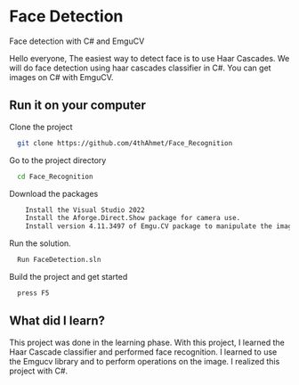 
# Face Detection

Face detection with C# and EmguCV

Hello everyone, The easiest way to detect face is to use Haar Cascades. We will do face detection using haar cascades classifier in C#. You can get images on C# with EmguCV.



## Run it on your computer

Clone the project

```bash
  git clone https://github.com/4thAhmet/Face_Recognition
```

Go to the project directory

```bash
  cd Face_Recognition
```

Download the packages

```bash
    Install the Visual Studio 2022
    Install the Aforge.Direct.Show package for camera use.
    Install version 4.11.3497 of Emgu.CV package to manipulate the image
```

Run the solution.

```bash
  Run FaceDetection.sln
```
Build the project and get started

```bash
  press F5
```



## What did I learn?

This project was done in the learning phase. With this project, I learned the Haar Cascade classifier and performed face recognition.
I learned to use the Emgucv library and to perform operations on the image. I realized this project with C#.

  
